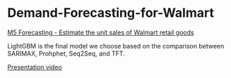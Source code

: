 # Demand-Forecasting-for-Walmart
[M5 Forecasting - Estimate the unit sales of Walmart retail goods](https://www.kaggle.com/competitions/m5-forecasting-accuracy)

LightGBM is the final model we choose based on the comparison between SARIMAX, Prohphet, Seq2Seq, and TFT.

[Presentation video](https://www.youtube.com/watch?v=oabxw4KS2N8)
